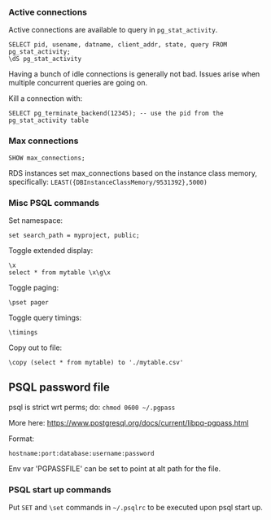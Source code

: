 ### Active connections

Active connections are available to query in `pg_stat_activity`.

    SELECT pid, usename, datname, client_addr, state, query FROM pg_stat_activity;
    \dS pg_stat_activity

Having a bunch of idle connections is generally not bad. Issues arise when
multiple concurrent queries are going on.

Kill a connection with:

    SELECT pg_terminate_backend(12345); -- use the pid from the pg_stat_activity table

### Max connections

    SHOW max_connections;

RDS instances set max_connections based on the instance class memory, specifically: `LEAST({DBInstanceClassMemory/9531392},5000)`


### Misc PSQL commands

Set namespace:

    set search_path = myproject, public;

Toggle extended display:

    \x
    select * from mytable \x\g\x

Toggle paging:

    \pset pager

Toggle query timings:

    \timings

Copy out to file:

    \copy (select * from mytable) to './mytable.csv'


## PSQL password file

psql is strict wrt perms; do: `chmod 0600 ~/.pgpass`

More here: https://www.postgresql.org/docs/current/libpq-pgpass.html

Format:

    hostname:port:database:username:password

Env var 'PGPASSFILE' can be set to point at alt path for the file.

### PSQL start up commands

Put `SET` and `\set` commands in `~/.psqlrc` to be executed upon psql start up.
